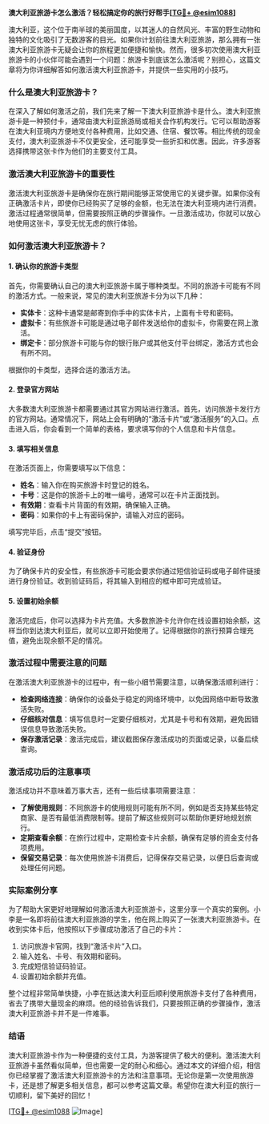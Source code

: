 **澳大利亚旅游卡怎么激活？轻松搞定你的旅行好帮手[[TG💪+ @esim1088](https://t.me/s/esim1088)]**

澳大利亚，这个位于南半球的美丽国度，以其迷人的自然风光、丰富的野生动物和独特的文化吸引了无数游客的目光。如果你计划前往澳大利亚旅游，那么拥有一张澳大利亚旅游卡无疑会让你的旅程更加便捷和愉快。然而，很多初次使用澳大利亚旅游卡的小伙伴可能会遇到一个问题：旅游卡到底该怎么激活呢？别担心，这篇文章将为你详细解答如何激活澳大利亚旅游卡，并提供一些实用的小技巧。

### 什么是澳大利亚旅游卡？

在深入了解如何激活之前，我们先来了解一下澳大利亚旅游卡是什么。澳大利亚旅游卡是一种预付卡，通常由澳大利亚旅游局或相关合作机构发行。它可以帮助游客在澳大利亚境内方便地支付各种费用，比如交通、住宿、餐饮等。相比传统的现金支付，澳大利亚旅游卡不仅更安全，还可能享受一些折扣和优惠。因此，许多游客选择携带这张卡作为他们的主要支付工具。

### 激活澳大利亚旅游卡的重要性

激活澳大利亚旅游卡是确保你在旅行期间能够正常使用它的关键步骤。如果你没有正确激活卡片，即使你已经购买了足够的金额，也无法在澳大利亚境内进行消费。激活过程通常很简单，但需要按照正确的步骤操作。一旦激活成功，你就可以放心地使用这张卡，享受无忧无虑的旅行体验。

### 如何激活澳大利亚旅游卡？

#### 1. 确认你的旅游卡类型

首先，你需要确认自己的澳大利亚旅游卡属于哪种类型。不同的旅游卡可能有不同的激活方式。一般来说，常见的澳大利亚旅游卡分为以下几种：

- **实体卡**：这种卡通常是邮寄到你手中的实体卡片，上面有卡号和密码。
- **虚拟卡**：有些旅游卡可能是通过电子邮件发送给你的虚拟卡，你需要在网上激活。
- **绑定卡**：部分旅游卡可能与你的银行账户或其他支付平台绑定，激活方式也会有所不同。

根据你的卡类型，选择合适的激活方法。

#### 2. 登录官方网站

大多数澳大利亚旅游卡都需要通过其官方网站进行激活。首先，访问旅游卡发行方的官方网站。通常情况下，网站上会有明确的“激活卡片”或“激活服务”的入口。点击进入后，你会看到一个简单的表格，要求填写你的个人信息和卡片信息。

#### 3. 填写相关信息

在激活页面上，你需要填写以下信息：

- **姓名**：输入你在购买旅游卡时登记的姓名。
- **卡号**：这是你的旅游卡上的唯一编号，通常可以在卡片正面找到。
- **有效期**：查看卡片背面的有效期，确保输入正确。
- **密码**：如果你的卡上有密码保护，请输入对应的密码。

填写完毕后，点击“提交”按钮。

#### 4. 验证身份

为了确保卡片的安全性，有些旅游卡可能会要求你通过短信验证码或电子邮件链接进行身份验证。收到验证码后，将其输入到相应的框中即可完成验证。

#### 5. 设置初始余额

激活完成后，你可以选择为卡片充值。大多数旅游卡允许你在线设置初始余额，这样当你到达澳大利亚后，就可以立即开始使用了。记得根据你的旅行预算合理充值，避免出现余额不足的情况。

### 激活过程中需要注意的问题

在激活澳大利亚旅游卡的过程中，有一些小细节需要注意，以确保激活顺利进行：

- **检查网络连接**：确保你的设备处于稳定的网络环境中，以免因网络中断导致激活失败。
- **仔细核对信息**：填写信息时一定要仔细核对，尤其是卡号和有效期，避免因错误信息导致激活失败。
- **保存激活记录**：激活完成后，建议截图保存激活成功的页面或记录，以备后续查询。

### 激活成功后的注意事项

激活成功并不意味着万事大吉，还有一些后续事项需要注意：

- **了解使用规则**：不同旅游卡的使用规则可能有所不同，例如是否支持某些特定商家、是否有最低消费限制等。提前了解这些规则可以帮助你更好地规划旅行。
- **定期查看余额**：在旅行过程中，定期检查卡片余额，确保有足够的资金支付各项费用。
- **保留交易记录**：每次使用旅游卡消费后，记得保存交易记录，以便日后查询或处理任何问题。

### 实际案例分享

为了帮助大家更好地理解如何激活澳大利亚旅游卡，这里分享一个真实的案例。小李是一名即将前往澳大利亚旅游的学生，他在网上购买了一张澳大利亚旅游卡。在收到实体卡后，他按照以下步骤成功激活了自己的卡片：

1. 访问旅游卡官网，找到“激活卡片”入口。
2. 输入姓名、卡号、有效期和密码。
3. 完成短信验证码验证。
4. 设置初始余额并充值。

整个过程非常简单快捷，小李在抵达澳大利亚后顺利使用旅游卡支付了各种费用，省去了携带大量现金的麻烦。他的经验告诉我们，只要按照正确的步骤操作，激活澳大利亚旅游卡并不是一件难事。

### 结语

澳大利亚旅游卡作为一种便捷的支付工具，为游客提供了极大的便利。激活澳大利亚旅游卡虽然看似简单，但也需要一定的耐心和细心。通过本文的详细介绍，相信你已经掌握了激活澳大利亚旅游卡的方法和注意事项。无论你是第一次使用旅游卡，还是想了解更多相关信息，都可以参考这篇文章。希望你在澳大利亚的旅行一切顺利，留下美好的回忆！

[[TG💪+ @esim1088](https://t.me/s/esim1088) ![Image](https://i.postimg.cc/4NQfJmqS/Snipaste-2025-05-13-00-14-12.png)]
